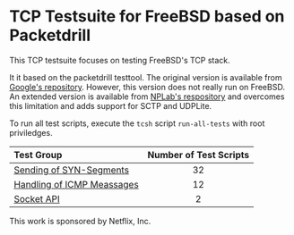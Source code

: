 # TCP Testsuite for FreeBSD based on Packetdrill

This TCP testsuite focuses on testing FreeBSD's TCP stack.

It it based on the packetdrill testtool.
The original version is available from [Google's repository](https://github.com/google/packetdrill).
However, this version does not really run on FreeBSD.
An extended version is available from [NPLab's respository](https://github.com/nplab/packetdrill)
and overcomes this limitation and adds support for SCTP and UDPLite.

To run all test scripts, execute the `tcsh` script `run-all-tests` with root priviledges.

| Test Group                                                                     | Number of Test Scripts |
|:-------------------------------------------------------------------------------|:----------------------:|
| [Sending of SYN-Segments](snd-syn/README.md)                                   | 32                     |
| [Handling of ICMP Meassages](rcv-icmp/README.md)                               | 12                     |
| [Socket API](socket-api/README.md)                                             | 2                      |

This work is sponsored by Netflix, Inc.
